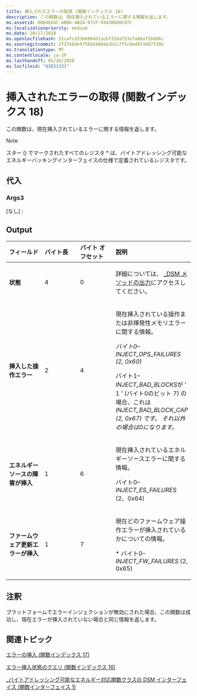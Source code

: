 ```yaml
---
title: 挿入されたエラーの取得 (関数インデックス 18)
description: この関数は、現在挿入されているエラーに関する情報を返します。
ms.assetid: 60D4E64C-ABB6-4B24-971F-594306D8C07C
ms.localizationpriority: medium
ms.date: 10/17/2018
ms.openlocfilehash: 51cafcd33b6004d1acb7316af53e7a66af26886c
ms.sourcegitcommit: 2f37e8de9759164804a3b1c7f5c9e497a607539b
ms.translationtype: MT
ms.contentlocale: ja-JP
ms.lasthandoff: 05/26/2020
ms.locfileid: "83851331"
---
```

# <a name="get-injected-errors-function-index-18"></a>挿入されたエラーの取得 (関数インデックス 18)


この関数は、現在挿入されているエラーに関する情報を返します。

> [!NOTE]
> スター () でマークされたすべてのレジスタ \* は、バイトアドレッシング可能なエネルギーバッキングインターフェイスの仕様で定義されているレジスタです。

 

## <a name="span-idinputspanspan-idinputspanspan-idinputspaninput"></a><span id="Input"></span><span id="input"></span><span id="INPUT"></span>代入


### <a name="span-idargs3spanspan-idargs3spanspan-idargs3spanargs3"></a><span id="Args3"></span><span id="args3"></span><span id="ARGS3"></span>Args3

[なし] :

## <a name="span-idoutputspanspan-idoutputspanspan-idoutputspanoutput"></a><span id="Output"></span><span id="output"></span><span id="OUTPUT"></span>Output


<table>
<colgroup>
<col width="25%" />
<col width="25%" />
<col width="25%" />
<col width="25%" />
</colgroup>
<thead>
<tr class="header">
<th align="left">フィールド</th>
<th align="left">バイト長</th>
<th align="left">バイト オフセット</th>
<th align="left">説明</th>
</tr>
</thead>
<tbody>
<tr class="odd">
<td align="left"><strong>状態</strong></td>
<td align="left">4</td>
<td align="left">0</td>
<td align="left"><p>詳細については、 <a href="-dsm-interface-for-byte-addressable-energy-backed-function-class--function-interface-1-.md" data-raw-source="[_DSM Method Output](-dsm-interface-for-byte-addressable-energy-backed-function-class--function-interface-1-.md)">_DSM メソッドの出力</a>にアクセスしてください。</p></td>
</tr>
<tr class="even">
<td align="left"><strong>挿入した操作エラー</strong></td>
<td align="left">2</td>
<td align="left">4</td>
<td align="left"><p>現在挿入されている操作または非揮発性メモリエラーに関する情報。</p>
<p><em>バイト0– <em>INJECT_OPS_FAILURES</em> (2, 0x60)</p>
<p></em>バイト1– <em>INJECT_BAD_BLOCKS</em>が ' 1 ' (バイト0のビット 7) の場合、これは <em> <em>INJECT_BAD_BLOCK_CAP</em> (2, 0x67) です。 それ以外の場合は0になります。</p></td>
</tr>
<tr class="odd">
<td align="left"><strong>エネルギーソースの障害が挿入</strong></td>
<td align="left">1</td>
<td align="left">6</td>
<td align="left"><p>現在挿入されているエネルギーソースエラーに関する情報。</p>
<p></em>バイト0– <em>INJECT_ES_FAILURES</em> (2、0x64)</p></td>
</tr>
<tr class="even">
<td align="left"><strong>ファームウェア更新エラーが挿入</strong></td>
<td align="left">1</td>
<td align="left">7</td>
<td align="left"><p>現在どのファームウェア操作エラーが挿入されているかについての情報。</p>
<p>* バイト0– <em>INJECT_FW_FAILURES</em> (2, 0x65)</p></td>
</tr>
</tbody>
</table>

 

## <a name="span-idremarksspanspan-idremarksspanspan-idremarksspanremarks"></a><span id="Remarks"></span><span id="remarks"></span><span id="REMARKS"></span>注釈


プラットフォームでエラーインジェクションが無効にされた場合、この関数は成功し、現在エラーが挿入されていない場合と同じ情報を返します。

## <a name="span-idrelated_topicsspanrelated-topics"></a><span id="related_topics"></span>関連トピック


[エラーの挿入 (関数インデックス 17)](inject-error--function-index-17-.md)

[エラー挿入状態のクエリ (関数インデックス 16)](query-error-injection-status--function-index-16-.md)

[\_バイトアドレッシング可能なエネルギー対応関数クラスの DSM インターフェイス (関数インターフェイス 1)](-dsm-interface-for-byte-addressable-energy-backed-function-class--function-interface-1-.md)

 

 






